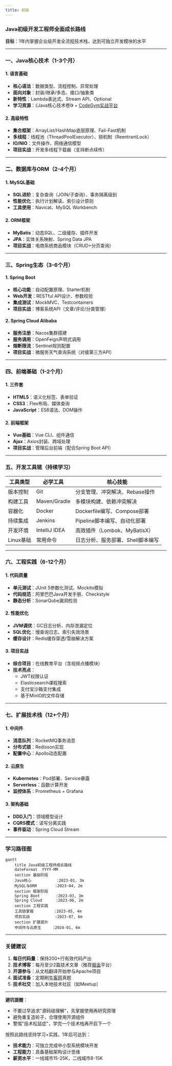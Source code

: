 ```yaml
---
title: 初级
---
```


### **Java初级开发工程师全面成长路线**
**目标**：1年内掌握企业级开发全流程技术栈，达到可独立开发模块的水平

---

### **一、Java核心技术（1-3个月）**
#### **1. 语言基础**
- **核心语法**：数据类型、流程控制、异常处理
- **面向对象**：封装/继承/多态、接口/抽象类
- **新特性**：Lambda表达式、Stream API、Optional
- **学习资源**：《Java核心技术卷Ⅰ》 + [CodeGym实战平台](https://codegym.cc/)

#### **2. 高级特性**
- **集合框架**：ArrayList/HashMap底层原理、Fail-Fast机制
- **多线程**：线程池（ThreadPoolExecutor）、锁机制（ReentrantLock）
- **IO/NIO**：文件操作、网络通信模型
- **项目实战**：开发多线程下载器（支持断点续传）

---

### **二、数据库与ORM（2-4个月）**
#### **1. MySQL基础**
- **SQL进阶**：复杂查询（JOIN/子查询）、事务隔离级别
- **性能优化**：执行计划解读、索引设计原则
- **工具使用**：Navicat、MySQL Workbench

#### **2. ORM框架**
- **MyBatis**：动态SQL、二级缓存、插件开发
- **JPA**：实体关系映射、Spring Data JPA
- **项目实战**：电商系统商品模块（CRUD+分页查询）

---

### **三、Spring生态（3-6个月）**
#### **1. Spring Boot**
- **核心功能**：自动配置原理、Starter机制
- **Web开发**：RESTful API设计、参数校验
- **集成测试**：MockMVC、Testcontainers
- **项目实战**：博客系统API（文章/评论/分类管理）

#### **2. Spring Cloud Alibaba**
- **服务注册**：Nacos集群搭建
- **服务调用**：OpenFeign声明式调用
- **熔断限流**：Sentinel规则配置
- **项目实战**：微服务天气查询系统（对接第三方API）

---

### **四、前端基础（1-2个月）**
#### **1. 三件套**
- **HTML5**：语义化标签、表单验证
- **CSS3**：Flex布局、媒体查询
- **JavaScript**：ES6语法、DOM操作

#### **2. 前端框架**
- **Vue基础**：Vue CLI、组件通信
- **Ajax**：Axios封装、跨域处理
- **项目实战**：管理后台前端（配合Spring Boot API）

---

### **五、开发工具链（持续学习）**
| **工具类型**     | **必学工具**                  | **核心技能**                          |
|------------------|------------------------------|---------------------------------------|
| 版本控制         | Git                          | 分支管理、冲突解决、Rebase操作         |
| 构建工具         | Maven/Gradle                 | 多模块构建、依赖冲突解决               |
| 容器化           | Docker                       | Dockerfile编写、Compose部署           |
| 持续集成         | Jenkins                      | Pipeline脚本编写、自动化部署           |
| 开发环境         | IntelliJ IDEA                | 高效插件（Lombok、MyBatisX）          |
| Linux基础        | 常用命令                     | 日志分析、服务部署、Shell脚本编写      |

---

### **六、工程实践（6-12个月）**
#### **1. 代码质量**
- **单元测试**：JUnit 5参数化测试、Mockito模拟
- **代码规范**：阿里巴巴Java开发手册、Checkstyle
- **静态分析**：SonarQube漏洞检测

#### **2. 性能优化**
- **JVM调优**：GC日志分析、内存泄漏定位
- **SQL优化**：慢查询日志、索引失效场景
- **缓存设计**：Redis缓存穿透/雪崩解决方案

#### **3. 项目实战**
- **综合项目**：在线教育平台（含视频点播模块）
- **技术亮点**：
    - JWT权限认证
    - Elasticsearch课程搜索
    - 支付宝沙箱支付集成
    - 基于MinIO的文件存储

---

### **七、扩展技术栈（12+个月）**
#### **1. 中间件**
- **消息队列**：RocketMQ事务消息
- **分布式锁**：Redisson实现
- **配置中心**：Apollo动态配置

#### **2. 云原生**
- **Kubernetes**：Pod部署、Service暴露
- **Serverless**：函数计算开发
- **监控体系**：Prometheus + Grafana

#### **3. 架构基础**
- **DDD入门**：领域模型设计
- **CQRS模式**：读写分离实践
- **事件驱动**：Spring Cloud Stream

---

### **学习路径图**
```mermaid
gantt
    title Java初级工程师成长路线
    dateFormat  YYYY-MM
    section 基础阶段
    Java核心           :2023-01, 3m
    MySQL与ORM        :2023-04, 2m
    section 框架阶段
    Spring Boot       :2023-03, 3m
    Spring Cloud      :2023-06, 2m
    section 工程实践
    工具链掌握         :2023-05, 4m
    项目实战           :2023-07, 6m
    section 扩展提升
    中间件与云原生     :2024-01, 6m
```

---

### **关键建议**
1. **每日代码量**：保持200+行有效代码产出
2. **技术博客**：每月至少2篇技术文章（推荐[掘金](https://juejin.cn/)平台）
3. **开源参与**：从文档翻译开始参与Apache项目
4. **面试准备**：定期刷[牛客网](https://www.nowcoder.com/)真题
5. **技术社交**：加入本地技术社区（如Meetup）

---

**避坑提醒**：
- 不要过早追求"源码级理解"，先掌握使用再研究原理
- 避免重复造轮子，合理使用开源组件
- 警惕"技术松鼠症"，学完一个技术栈再开启下一个

按照此路线坚持学习+实践，1年后可达到：
- **技术能力**：可独立完成中小型系统模块开发
- **工程能力**：具备基础架构设计思维
- **薪资水平**：一线城市15-25K，二线城市8-15K